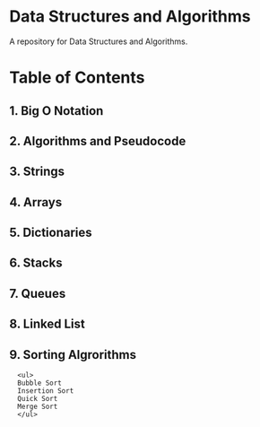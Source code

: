 # Data Structures and Algorithms

A repository for Data Structures and Algorithms. 

# Table of Contents 

## 1. Big O Notation 

## 2. Algorithms and Pseudocode 

## 3. Strings 

## 4. Arrays

## 5. Dictionaries 

## 6. Stacks 

## 7. Queues

## 8. Linked List 

## 9. Sorting Algrorithms 
      <ul>
      Bubble Sort 
      Insertion Sort 
      Quick Sort 
      Merge Sort 
      </ul>
